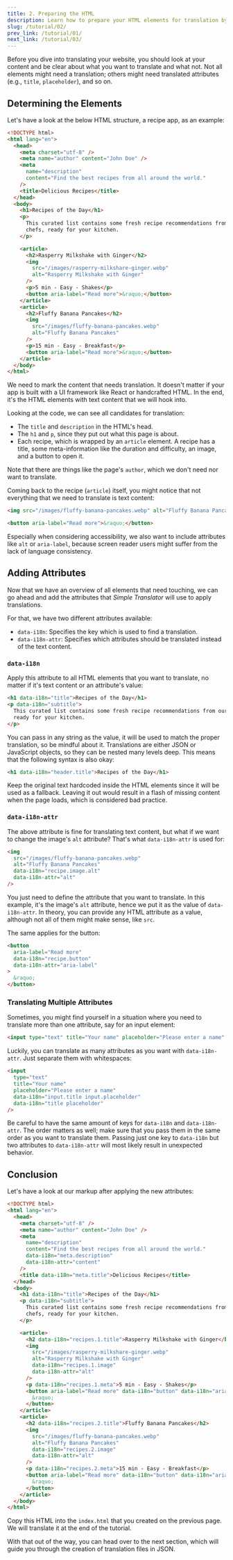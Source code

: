 ```yaml
---
title: 2. Preparing the HTML
description: Learn how to prepare your HTML elements for translation by adding just two attributes.
slug: /tutorial/02/
prev_link: /tutorial/01/
next_link: /tutorial/03/
---
```


Before you dive into translating your website, you should look at your content and be clear about what you want to translate and what not. Not all elements might need a translation; others might need translated attributes (e.g., `title`, `placeholder`), and so on.

## Determining the Elements

Let's have a look at the below HTML structure, a recipe app, as an example:

```html
<!DOCTYPE html>
<html lang="en">
  <head>
    <meta charset="utf-8" />
    <meta name="author" content="John Doe" />
    <meta
      name="description"
      content="Find the best recipes from all around the world."
    />
    <title>Delicious Recipes</title>
  </head>
  <body>
    <h1>Recipes of the Day</h1>
    <p>
      This curated list contains some fresh recipe recommendations from our
      chefs, ready for your kitchen.
    </p>

    <article>
      <h2>Rasperry Milkshake with Ginger</h2>
      <img
        src="/images/rasperry-milkshare-ginger.webp"
        alt="Rasperry Milkshake with Ginger"
      />
      <p>5 min - Easy - Shakes</p>
      <button aria-label="Read more">&raquo;</button>
    </article>
    <article>
      <h2>Fluffy Banana Pancakes</h2>
      <img
        src="/images/fluffy-banana-pancakes.webp"
        alt="Fluffy Banana Pancakes"
      />
      <p>15 min - Easy - Breakfast</p>
      <button aria-label="Read more">&raquo;</button>
    </article>
  </body>
</html>
```

We need to mark the content that needs translation. It doesn't matter if your app is built with a UI framework like React or handcrafted HTML. In the end, it's the HTML elements with text content that we will hook into.

Looking at the code, we can see all candidates for translation:

- The `title` and `description` in the HTML's head.
- The `h1` and `p`, since they put out what this page is about.
- Each recipe, which is wrapped by an `article` element. A recipe has a title, some meta-information like the duration and difficulty, an image, and a button to open it.

Note that there are things like the page's `author`, which we don't need nor want to translate.

Coming back to the recipe (`article`) itself, you might notice that not everything that we need to translate is text content:

```html
<img src="/images/fluffy-banana-pancakes.webp" alt="Fluffy Banana Pancakes" />
```

```html
<button aria-label="Read more">&raquo;</button>
```

Especially when considering accessibility, we also want to include attributes like `alt` or `aria-label`, because screen reader users might suffer from the lack of language consistency.

## Adding Attributes

Now that we have an overview of all elements that need touching, we can go ahead and add the attributes that _Simple Translator_ will use to apply translations.

For that, we have two different attributes available:

- `data-i18n`: Specifies the key which is used to find a translation.
- `data-i18n-attr`: Specifies which attributes should be translated instead of the text content.

### `data-i18n`

Apply this attribute to all HTML elements that you want to translate, no matter if it's text content or an attribute's value:

```html
<h1 data-i18n="title">Recipes of the Day</h1>
<p data-i18n="subtitle">
  This curated list contains some fresh recipe recommendations from our chefs,
  ready for your kitchen.
</p>
```

You can pass in any string as the value, it will be used to match the proper translation, so be mindful about it. Translations are either JSON or JavaScript objects, so they can be nested many levels deep. This means that the following syntax is also okay:

```html
<h1 data-i18n="header.title">Recipes of the Day</h1>
```

Keep the original text hardcoded inside the HTML elements since it will be used as a fallback. Leaving it out would result in a flash of missing content when the page loads, which is considered bad practice.

### `data-i18n-attr`

The above attribute is fine for translating text content, but what if we want to change the image's `alt` attribute? That's what `data-i18n-attr` is used for:

```html
<img
  src="/images/fluffy-banana-pancakes.webp"
  alt="Fluffy Banana Pancakes"
  data-i18n="recipe.image.alt"
  data-i18n-attr="alt"
/>
```

You just need to define the attribute that you want to translate. In this example, it's the image's `alt` attribute, hence we put it as the value of `data-i18n-attr`. In theory, you can provide any HTML attribute as a value, although not all of them might make sense, like `src`.

The same applies for the button:

```html
<button
  aria-label="Read more"
  data-i18n="recipe.button"
  data-i18n-attr="aria-label"
>
  &raquo;
</button>
```

### Translating Multiple Attributes

Sometimes, you might find yourself in a situation where you need to translate more than one attribute, say for an input element:

```html
<input type="text" title="Your name" placeholder="Please enter a name" />
```

Luckily, you can translate as many attributes as you want with `data-i18n-attr`. Just separate them with whitespaces:

```html
<input
  type="text"
  title="Your name"
  placeholder="Please enter a name"
  data-i18n="input.title input.placeholder"
  data-i18n="title placeholder"
/>
```

Be careful to have the same amount of keys for `data-i18n` and `data-i18n-attr`. The order matters as well; make sure that you pass them in the same order as you want to translate them. Passing just one key to `data-i18n` but two attributes to `data-i18n-attr` will most likely result in unexpected behavior.

## Conclusion

Let's have a look at our markup after applying the new attributes:

```html
<!DOCTYPE html>
<html lang="en">
  <head>
    <meta charset="utf-8" />
    <meta name="author" content="John Doe" />
    <meta
      name="description"
      content="Find the best recipes from all around the world."
      data-i18n="meta.description"
      data-i18n-attr="content"
    />
    <title data-i18n="meta.title">Delicious Recipes</title>
  </head>
  <body>
    <h1 data-i18n="title">Recipes of the Day</h1>
    <p data-i18n="subtitle">
      This curated list contains some fresh recipe recommendations from our
      chefs, ready for your kitchen.
    </p>

    <article>
      <h2 data-i18n="recipes.1.title">Rasperry Milkshake with Ginger</h2>
      <img
        src="/images/rasperry-milkshare-ginger.webp"
        alt="Rasperry Milkshake with Ginger"
        data-i18n="recipes.1.image"
        data-i18n-attr="alt"
      />
      <p data-i18n="recipes.1.meta">5 min - Easy - Shakes</p>
      <button aria-label="Read more" data-i18n="button" data-i18n="aria-label">
        &raquo;
      </button>
    </article>
    <article>
      <h2 data-i18n="recipes.2.title">Fluffy Banana Pancakes</h2>
      <img
        src="/images/fluffy-banana-pancakes.webp"
        alt="Fluffy Banana Pancakes"
        data-i18n="recipes.2.image"
        data-i18n-attr="alt"
      />
      <p data-i18n="recipes.2.meta">15 min - Easy - Breakfast</p>
      <button aria-label="Read more" data-i18n="button" data-i18n="aria-label">
        &raquo;
      </button>
    </article>
  </body>
</html>
```

Copy this HTML into the `index.html` that you created on the previous page. We will translate it at the end of the tutorial.

With that out of the way, you can head over to the next section, which will guide you through the creation of translation files in JSON.
